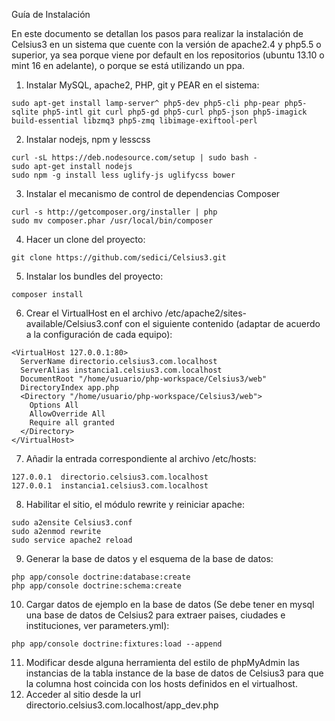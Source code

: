 
Guía de Instalación

En este documento se detallan los pasos para realizar la instalación de Celsius3 en un sistema que cuente con la versión de apache2.4 y php5.5 o superior, ya sea porque viene por default en los repositorios (ubuntu 13.10 o mint 16 en adelante), o porque se está utilizando un ppa.

   1. Instalar MySQL, apache2, PHP, git y PEAR en el sistema:

    sudo apt-get install lamp-server^ php5-dev php5-cli php-pear php5-sqlite php5-intl git curl php5-gd php5-curl php5-json php5-imagick build-essential libzmq3 php5-zmq libimage-exiftool-perl

   2. Instalar nodejs, npm y lesscss

    curl -sL https://deb.nodesource.com/setup | sudo bash -
    sudo apt-get install nodejs
    sudo npm -g install less uglify-js uglifycss bower

   3. Instalar el mecanismo de control de dependencias Composer

    curl -s http://getcomposer.org/installer | php
    sudo mv composer.phar /usr/local/bin/composer

   4. Hacer un clone del proyecto:

    git clone https://github.com/sedici/Celsius3.git

   5. Instalar los bundles del proyecto:

    composer install

   6. Crear el VirtualHost en el archivo /etc/apache2/sites-available/Celsius3.conf con el siguiente contenido (adaptar de acuerdo a la configuración de cada equipo):

    <VirtualHost 127.0.0.1:80>
      ServerName directorio.celsius3.com.localhost
      ServerAlias instancia1.celsius3.com.localhost
      DocumentRoot "/home/usuario/php-workspace/Celsius3/web" 
      DirectoryIndex app.php
      <Directory "/home/usuario/php-workspace/Celsius3/web">
        Options All
        AllowOverride All
        Require all granted
      </Directory>
    </VirtualHost>

   7. Añadir la entrada correspondiente al archivo /etc/hosts:

    127.0.0.1  directorio.celsius3.com.localhost
    127.0.0.1  instancia1.celsius3.com.localhost

   8. Habilitar el sitio, el módulo rewrite y reiniciar apache:

    sudo a2ensite Celsius3.conf
    sudo a2enmod rewrite
    sudo service apache2 reload

   9. Generar la base de datos y el esquema de la base de datos:

    php app/console doctrine:database:create
    php app/console doctrine:schema:create

   10. Cargar datos de ejemplo en la base de datos (Se debe tener en mysql una base de datos de Celsius2 para extraer paises, ciudades e instituciones, ver parameters.yml):

    php app/console doctrine:fixtures:load --append

   11. Modificar desde alguna herramienta del estilo de phpMyAdmin las instancias de la tabla instance de la base de datos de Celsius3 para que la columna host coincida con los hosts definidos en el virtualhost.
   12. Acceder al sitio desde la url directorio.celsius3.com.localhost/app_dev.php


